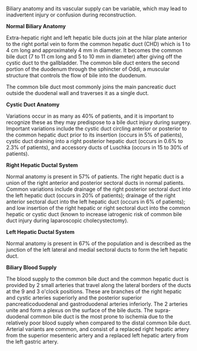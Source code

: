 Biliary anatomy and its vascular supply can be variable, which may lead to inadvertent injury or confusion during reconstruction.

**Normal Biliary Anatomy**

Extra-hepatic right and left hepatic bile ducts join at the hilar plate anterior to the right portal vein to form the common hepatic duct (CHD) which is 1 to 4 cm long and approximately 4 mm in diameter. It becomes the common bile duct (7 to 11 cm long and 5 to 10 mm in diameter) after giving off the cystic duct to the gallbladder. The common bile duct enters the second portion of the duodenum through the sphincter of Oddi, a muscular structure that controls the flow of bile into the duodenum.

The common bile duct most commonly joins the main pancreatic duct outside the duodenal wall and traverses it as a single duct.

**Cystic Duct Anatomy**

Variations occur in as many as 40% of patients, and it is important to recognize these as they may predispose to a bile duct injury during surgery. Important variations include the cystic duct circling anterior or posterior to the common hepatic duct prior to its insertion (occurs in 5% of patients), cystic duct draining into a right posterior hepatic duct (occurs in 0.6% to 2.3% of patients), and accessory ducts of Luschka (occurs in 15 to 30% of patients).

**Right Hepatic Ductal System**

Normal anatomy is present in 57% of patients. The right hepatic duct is a union of the right anterior and posterior sectoral ducts in normal patients. Common variations include drainage of the right posterior sectoral duct into the left hepatic duct (occurs in 20% of patients); drainage of the right anterior sectoral duct into the left hepatic duct (occurs in 6% of patients); and low insertion of the right hepatic or right sectoral duct into the common hepatic or cystic duct (known to increase iatrogenic risk of common bile duct injury during laparoscopic cholecystectomy).

**Left Hepatic Ductal System**

Normal anatomy is present in 67% of the population and is described as the junction of the left lateral and medial sectoral ducts to form the left hepatic duct.

**Biliary Blood Supply**

The blood supply to the common bile duct and the common hepatic duct is provided by 2 small arteries that travel along the lateral borders of the ducts at the 9 and 3 o'clock positions. These are branches of the right hepatic and cystic arteries superiorly and the posterior superior pancreaticoduodenal and gastroduodenal arteries inferiorly. The 2 arteries unite and form a plexus on the surface of the bile ducts. The supra-duodenal common bile duct is the most prone to ischemia due to the relatively poor blood supply when compared to the distal common bile duct. Arterial variants are common, and consist of a replaced right hepatic artery from the superior mesenteric artery and a replaced left hepatic artery from the left gastric artery.